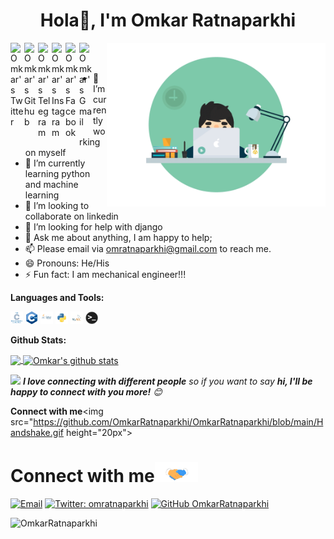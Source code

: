 <h1 align="center"> Hola👋, I'm Omkar Ratnaparkhi</h1>


<img src="https://github.com/OmkarRatnaparkhi/OmkarRatnaparkhi/blob/main/Gif1.gif" width="350" align='right'>

<a href="https://twitter.com/omratnaparkhi">
  <img align="left" alt="Omkar's Twitter" width="22px" src="https://cdn.jsdelivr.net/npm/simple-icons@v3/icons/twitter.svg" />
</a>
<a href="https://github.com/OmkarRatnaparkhi">
  <img align="left" alt="Omkar's Github" width="22px" src="https://cdn.jsdelivr.net/npm/simple-icons@v3/icons/github.svg" />
</a>
<a href="https://t.me/OmkarRatnaparkhi28">
  <img align="left" alt="Omkar's Telegram" width="22px" src="https://cdn.jsdelivr.net/npm/simple-icons@v3/icons/telegram.svg" />
</a>
<a href="https://www.instagram.com/omkarratnaparkhi/">
  <img align="left" alt="Omkar's Instagram" width="22px" src="https://cdn.jsdelivr.net/npm/simple-icons@v3/icons/instagram.svg" />
</a>
<a href="https://www.facebook.com/omkar.ratnaparkhi1/">
  <img align="left" alt="Omkar's Facebook" width="22px" src="https://cdn.jsdelivr.net/npm/simple-icons@v3/icons/facebook.svg" />
</a>
<a href="mailto:omratnaparkhi@gmail.com">
  <img align="left" alt="Omkar's Gmail" width="22px" src="https://cdn.jsdelivr.net/npm/simple-icons@v3/icons/gmail.svg" />
</a>

<br/>
<br/>

- 🔭 I’m currently working on myself
- 🌱 I’m currently learning python and machine learning
- 👯 I’m looking to collaborate on linkedin
- 🤔 I’m looking for help with django
- 💬 Ask me about anything, I am happy to help;
- 📫 Please email via omratnaparkhi@gmail.com to reach me.
- 😄 Pronouns: He/His
- ⚡ Fun fact: I am mechanical engineer!!!

**Languages and Tools:**  

<code><img height="20" src="https://raw.githubusercontent.com/github/explore/80688e429a7d4ef2fca1e82350fe8e3517d3494d/topics/c/c.png"></code>
<code><img height="20" src="https://raw.githubusercontent.com/github/explore/80688e429a7d4ef2fca1e82350fe8e3517d3494d/topics/cpp/cpp.png"></code>
<code><img height="20" src="https://raw.githubusercontent.com/github/explore/80688e429a7d4ef2fca1e82350fe8e3517d3494d/topics/java/java.png"></code>
<code><img height="20" src="https://raw.githubusercontent.com/github/explore/80688e429a7d4ef2fca1e82350fe8e3517d3494d/topics/python/python.png"></code>
<code><img height="20" src="https://raw.githubusercontent.com/github/explore/80688e429a7d4ef2fca1e82350fe8e3517d3494d/topics/mysql/mysql.png"></code>
<code><img height="20" src="https://raw.githubusercontent.com/github/explore/80688e429a7d4ef2fca1e82350fe8e3517d3494d/topics/terminal/terminal.png"></code> 

**Github Stats:**

<a href="https://github.com/OmkarRatnaparkhi">
  <img align="center" src="https://github-readme-stats.vercel.app/api/top-langs/?username=OmkarRatnaparkhi&theme=light&hide_langs_below=1" />
</a>
<a href="https://github.com/OmkarRatnaparkhi">
 <img align="center" src="https://github-readme-stats.vercel.app/api?username=OmkarRatnaparkhi&show_icons=true&theme=light&line_height=27" alt="Omkar's github stats"/>
</a>
<br />

<img src="https://media.giphy.com/media/LnQjpWaON8nhr21vNW/giphy.gif" width="35"> <em><b>I love connecting with different people</b> so if you want to say <b>hi, I'll be happy to connect with you more!</b> :blush:</em>

**Connect with me**<img src="https://github.com/OmkarRatnaparkhi/OmkarRatnaparkhi/blob/main/Handshake.gif height="20px">


# Connect with me<img src="https://github.com/OmkarRatnaparkhi/OmkarRatnaparkhi/blob/main/Handshake.gif" height="32px">



<a href="mailto:omratnaparkhi@gmail.com"><img alt="Email" src="https://img.shields.io/badge/Email-omratnaparkhi@gmail.com-blue?style=social&logo=gmail"></a>
[![Twitter: omratnaparkhi](https://img.shields.io/twitter/follow/omratnaparkhi?style=social)](https://twitter.com/omratnaparkhi)
[![GitHub OmkarRatnaparkhi](https://img.shields.io/github/followers/OmkarRatnaparkhi?label=follow&style=social)](https://github.com/OmkarRatnaparkhi)

<p align="left"> <img src="https://komarev.com/ghpvc/?username=OmkarRatnaparkhi&label=Views&color=blue&style=plastic" alt="OmkarRatnaparkhi" /> </p>
